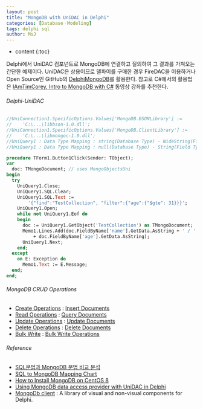```yaml
---
layout: post
title: "MongoDB with UniDAC in Delphi"
categories: [DatabaseㆍModeling]
tags: delphi sql
author: MsJ
---
```


* content
{:toc}

Delphi에서 UniDAC 컴포넌트로 MongoDB에 연결하고 질의하여 그 결과를 가져오는 간단한 예제이다. UniDAC은 상용이므로 델파이를 구매한 경우 FireDAC을 이용하거나 Open Source인 GitHub의 [DelphiMongoDB](https://github.com/grijjy/DelphiMongoDB)를 활용한다. 참고로 C#에서의 활용법은 [IAmTimCorey, Intro to MongoDB with C#](https://www.youtube.com/watch?v=69WBy4MHYUw) 동영상 강좌를 추천한다.

###### Delphi-UniDAC

```pascal
//UniConnection1.SpecificOptions.Values['MongoDB.BSONLibrary'] :=
//    'C:\...\libbson-1.0.dll';
//UniConnection1.SpecificOptions.Values['MongoDB.ClientLibrary'] :=
//    'C:\...\libmongoc-1.0.dll';
//UniQuery1 : Data Type Mapping : string(Database Type) - WideString(Field Type)
//UniQuery1 : Data Type Mapping : null(Database Type) - String(Field Type)

procedure TForm1.Button1Click(Sender: TObject);
var
  doc: TMongoDocument; // uses MongoObjectsUni
begin
  try
    UniQuery1.Close;
    UniQuery1.SQL.Clear;
    UniQuery1.SQL.Text := 
        '{"find":"TestCollection", "filter":{"age":{"$gte": 31}}}';
    UniQuery1.Open;
    while not UniQuery1.Eof do
    begin
      doc := UniQuery1.GetObject('TestCollection') as TMongoDocument;
      Memo1.Lines.Add(doc.FieldByName['name'].GetData.AsString + ' / ' 
          + doc.FieldByName['age'].GetData.AsString);
      UniQuery1.Next;
    end;
  except
    on E: Exception do
      Memo1.Text := E.Message;
  end;
end;
```





###### MongoDB CRUD Operations

- [Create Operations](https://docs.mongodb.com/manual/crud/#create-operations) : [Insert Documents](https://docs.mongodb.com/manual/tutorial/insert-documents/)
- [Read Operations](https://docs.mongodb.com/manual/crud/#read-operations) : [Query Documents](https://docs.mongodb.com/manual/tutorial/query-documents/)
- [Update Operations](https://docs.mongodb.com/manual/crud/#update-operations) : [Update Documents](https://docs.mongodb.com/manual/tutorial/update-documents/)
- [Delete Operations](https://docs.mongodb.com/manual/crud/#delete-operations) : [Delete Documents](https://docs.mongodb.com/manual/tutorial/remove-documents/)
- [Bulk Write](https://docs.mongodb.com/manual/crud/#bulk-write) : [Bulk Write Operations](https://docs.mongodb.com/manual/core/bulk-write-operations/)

###### Reference

* [SQL문법과 MongoDB 문법 비교 분석](https://horae.tistory.com/entry/SQL%EB%AC%B8%EB%B2%95%EA%B3%BC-MongoDB-%EB%AC%B8%EB%B2%95-%EB%B9%84%EA%B5%90-%EB%B6%84%EC%84%9D)
* [SQL to MongoDB Mapping Chart](https://docs.mongodb.com/manual/reference/sql-comparison/)
* [How to Install MongoDB on CentOS 8](https://www.howtoforge.com/how-to-install-mongodb-on-centos-8/)
* [Using MongoDB data access provider with UniDAC in Delphi](https://www.devart.com/unidac/docs/using-mongodb.htm)
* [MongoDb client](https://github.com/Zeus64/alcinoe/) : A library of visual and non-visual components for Delphi.
